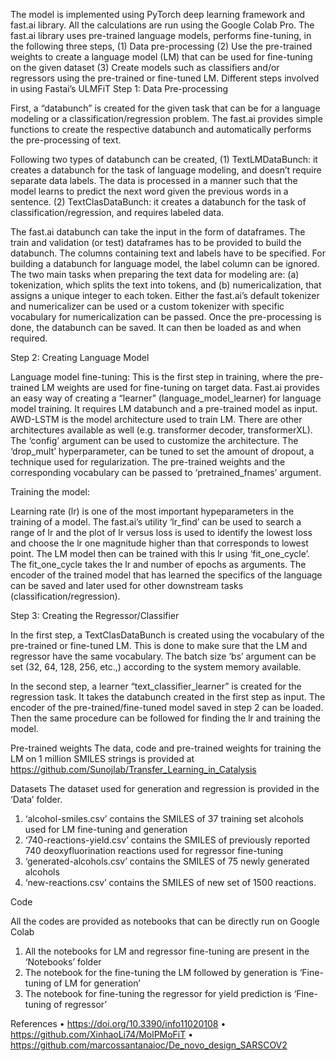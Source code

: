 The model is implemented using PyTorch deep learning framework and fast.ai library. All the calculations are run using the Google Colab Pro. The fast.ai library uses pre-trained language models, performs fine-tuning, in the following three steps,
(1) Data pre-processing
(2) Use the pre-trained weights to create a language model (LM) that can be used for fine-tuning on the given dataset
(3) Create models such as classifiers and/or regressors using the pre-trained or fine-tuned LM.
Different steps involved in using Fastai’s ULMFiT 
Step 1: Data Pre-processing

First, a “databunch” is created for the given task that can be for a language modeling or a classification/regression problem. The fast.ai provides simple functions to create the respective databunch and automatically performs the pre-processing of text. 
 
Following two types of databunch can be created,
(1) TextLMDataBunch: it creates a databunch for the task of language modeling, and doesn’t require separate data labels. The data is processed in a manner such that the model learns to predict the next word given the previous words in a sentence.
(2) TextClasDataBunch: it creates a databunch for the task of classification/regression, and requires labeled data. 

The fast.ai databunch can take the input in the form of dataframes. The train and validation (or test) dataframes has to be provided to build the databunch. The columns containing text and labels have to be specified. For building a databunch for language model, the label column can be ignored. The two main tasks when preparing the text data for modeling are: (a) tokenization, which splits the text into tokens, and (b) numericalization, that assigns a unique integer to each token. Either the fast.ai’s default tokenizer and numericalizer can be used or a custom tokenizer with specific vocabulary for numericalization can be passed. Once the pre-processing is done, the databunch can be saved. It can then be loaded as and when required.
 
Step 2: Creating Language Model

Language model fine-tuning:
This is the first step in training, where the pre-trained LM weights are used for fine-tuning on target data. Fast.ai provides an easy way of creating a “learner” (language_model_learner) for language model training. It requires LM databunch and a pre-trained model as input. AWD-LSTM is the model architecture used to train LM. There are other architectures available as well (e.g. transformer decoder, transformerXL). The ‘config’ argument can be used to customize the architecture. The ‘drop_mult’ hyperparameter, can be tuned to set the amount of dropout, a technique used for regularization. The pre-trained weights and the corresponding vocabulary can be passed to ‘pretrained_fnames’ argument.

Training the model:

Learning rate (lr) is one of the most important hypeparameters in the training of a model. The fast.ai’s utility ‘lr_find’ can be used to search a range of lr and the plot of lr versus loss is used to identify the lowest loss and choose the lr one magnitude higher than that corresponds to lowest point. The LM model then can be trained with this lr using ‘fit_one_cycle’. The fit_one_cycle takes the lr and number of epochs as arguments.
The encoder of the trained model that has learned the specifics of the language can be saved and later used for other downstream tasks (classification/regression). 
 
Step 3: Creating the Regressor/Classifier

In the first step, a TextClasDataBunch is created using the vocabulary of the pre-trained or fine-tuned LM. This is done to make sure that the LM and regressor have the same vocabulary. The batch size ‘bs’ argument can be set (32, 64, 128, 256, etc.,) according to the system memory available.
 
In the second step, a learner “text_classifier_learner” is created for the regression task. It takes the databunch created in the first step as input. The encoder of the pre-trained/fine-tuned model saved in step 2 can be loaded. Then the same procedure can be followed for finding the lr and training the model. 

Pre-trained weights
The data, code and pre-trained weights for training the LM on 1 million SMILES strings is provided at https://github.com/Sunojlab/Transfer_Learning_in_Catalysis

Datasets
The dataset used for generation and regression is provided in the ‘Data’ folder. 
1.	‘alcohol-smiles.csv’ contains the SMILES of 37 training set alcohols used for LM fine-tuning and generation
2.	‘740-reactions-yield.csv’ contains the SMILES of previously reported 740 deoxyfluorination reactions used for regressor fine-tuning
3.	‘generated-alcohols.csv’ contains the SMILES of 75 newly generated alcohols
4.	‘new-reactions.csv’ contains the SMILES of new set of 1500 reactions.

Code

All the codes are provided as notebooks that can be directly run on Google Colab 
1.	All the notebooks for LM and regressor fine-tuning are present in the ‘Notebooks’ folder
2.	The notebook for the fine-tuning the LM followed by generation is ‘Fine-tuning of LM for generation’
3.	The notebook for fine-tuning the regressor for yield prediction is ‘Fine-tuning of regressor’

References
•	https://doi.org/10.3390/info11020108
•	https://github.com/XinhaoLi74/MolPMoFiT
•	https://github.com/marcossantanaioc/De_novo_design_SARSCOV2
